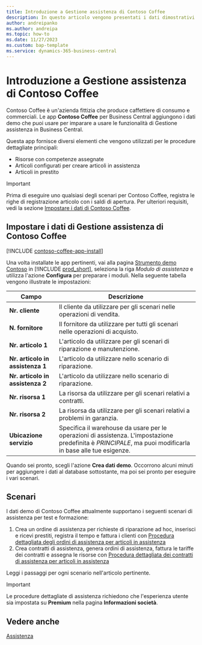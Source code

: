 ```yaml
---
title: Introduzione a Gestione assistenza di Contoso Coffee
description: In questo articolo vengono presentati i dati dimostrativi di Consoso Coffee per Gestione assistenza.
author: andreipanko
ms.author: andreipa
ms.topic: how-to
ms.date: 11/27/2023
ms.custom: bap-template
ms.service: dynamics-365-business-central
---
```


# <a name="introduction-to-contoso-coffee-service-management"></a>Introduzione a Gestione assistenza di Contoso Coffee

Contoso Coffee è un'azienda fittizia che produce caffettiere di consumo e commerciali. Le app **Contoso Coffee** per Business Central aggiungono i dati demo che puoi usare per imparare a usare le funzionalità di Gestione assistenza in Business Central.

Questa app fornisce diversi elementi che vengono utilizzati per le procedure dettagliate principali:

- Risorse con competenze assegnate
- Articoli configurati per creare articoli in assistenza
- Articoli in prestito

> [!IMPORTANT]
> Prima di eseguire uno qualsiasi degli scenari per Contoso Coffee, registra le righe di registrazione articolo con i saldi di apertura. Per ulteriori requisiti, vedi la sezione [Impostare i dati di Contoso Coffee](#set-up-contoso-coffee-service-management-data).
>
> 
## <a name="set-up-contoso-coffee-service-management-data"></a>Impostare i dati di Gestione assistenza di Contoso Coffee

[!INCLUDE [contoso-coffee-app-install](../../includes/contoso-coffee-app-install.md)]

Una volta installate le app pertinenti, vai alla pagina [Strumento demo Contoso](https://businesscentral.dynamics.com/?page=5194) in [!INCLUDE [prod_short](../../includes/prod_short.md)], seleziona la riga *Modulo di assistenza* e utilizza l'azione **Configura** per preparare i moduli. Nella seguente tabella vengono illustrate le impostazioni:  

|Campo  |Descrizione  |
|---------|---------|
|**Nr. cliente**  |Il cliente da utilizzare per gli scenari nelle operazioni di vendita.|
|**N. fornitore**  |Il fornitore da utilizzare per tutti gli scenari nelle operazioni di acquisto.|
|**Nr. articolo 1**  |L'articolo da utilizzare per gli scenari di riparazione e manutenzione.|
|**Nr. articolo in assistenza 1**  |L'articolo da utilizzare nello scenario di riparazione.|
|**Nr. articolo in assistenza 2**  |L'articolo da utilizzare nello scenario di riparazione.|
|**Nr. risorsa 1**  |La risorsa da utilizzare per gli scenari relativi a contratti.|
|**Nr. risorsa 2**  |La risorsa da utilizzare per gli scenari relativi a problemi in garanzia.|
|**Ubicazione servizio** |Specifica il warehouse da usare per le operazioni di assistenza. L'impostazione predefinita è *PRINCIPALE*, ma puoi modificarla in base alle tue esigenze.|

Quando sei pronto, scegli l'azione **Crea dati demo**. Occorrono alcuni minuti per aggiungere i dati al database sottostante, ma poi sei pronto per eseguire i vari scenari.  

## <a name="scenarios"></a>Scenari

I dati demo di Contoso Coffee attualmente supportano i seguenti scenari di assistenza per test e formazione:

1. Crea un ordine di assistenza per richieste di riparazione ad hoc, inserisci e ricevi prestiti, registra il tempo e fattura i clienti con [Procedura dettagliata degli ordini di assistenza per articoli in assistenza](service-basic-flow-order.md)
2. Crea contratti di assistenza, genera ordini di assistenza, fattura le tariffe dei contratti e assegna le risorse con [Procedura dettagliata dei contratti di assistenza per articoli in assistenza](service-contract-flow.md)

Leggi i passaggi per ogni scenario nell'articolo pertinente.  

> [!IMPORTANT]
> Le procedure dettagliate di assistenza richiedono che l'esperienza utente sia impostata su **Premium** nella pagina **Informazioni società**.


## <a name="see-also"></a>Vedere anche

[Assistenza](../../service-service.md)
